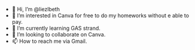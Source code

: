 - 👋 Hi, I’m @liezlbeth
- 👀 I’m interested in Canva for free to do my homeworks without e able to pay.
- 🌱 I’m currently learning GAS strand.
- 💞️ I’m looking to collaborate on Canva.
- 📫 How to reach me via Gmail.

<!---
liezlbeth/liezlbeth is a ✨ special ✨ repository because its `README.md` (this file) appears on your GitHub profile.
You can click the Preview link to take a look at your changes.
--->
